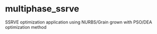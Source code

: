 # multiphase_ssrve

SSRVE optimization application using NURBS/Grain grown with PSO/DEA optimization method
